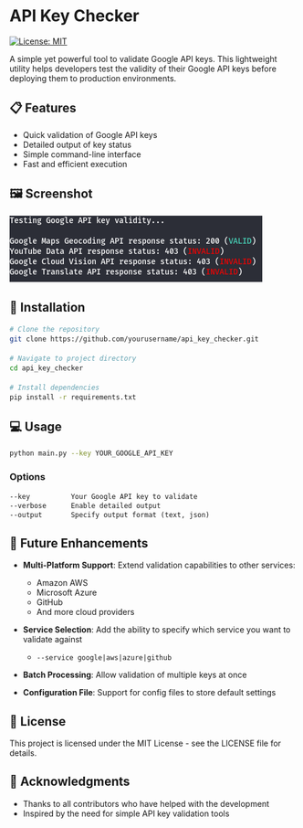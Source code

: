 # API Key Checker

[![License: MIT](https://img.shields.io/badge/License-MIT-blue.svg)](https://opensource.org/licenses/MIT)

A simple yet powerful tool to validate Google API keys. This lightweight utility helps developers test the validity of their Google API keys before deploying them to production environments.

## 📋 Features

- Quick validation of Google API keys
- Detailed output of key status
- Simple command-line interface
- Fast and efficient execution

## 🖼️ Screenshot

![Example Results](/Images/Results.png)

## 🚀 Installation

```bash
# Clone the repository
git clone https://github.com/yourusername/api_key_checker.git

# Navigate to project directory
cd api_key_checker

# Install dependencies
pip install -r requirements.txt
```

## 💻 Usage

```bash
python main.py --key YOUR_GOOGLE_API_KEY
```

### Options

```
--key          Your Google API key to validate
--verbose      Enable detailed output
--output       Specify output format (text, json)
```

## 🔮 Future Enhancements

- **Multi-Platform Support**: Extend validation capabilities to other services:
  - Amazon AWS
  - Microsoft Azure
  - GitHub
  - And more cloud providers
  
- **Service Selection**: Add the ability to specify which service you want to validate against
  - `--service google|aws|azure|github`

- **Batch Processing**: Allow validation of multiple keys at once
  
- **Configuration File**: Support for config files to store default settings


## 📜 License

This project is licensed under the MIT License - see the LICENSE file for details.

## 🙏 Acknowledgments

- Thanks to all contributors who have helped with the development
- Inspired by the need for simple API key validation tools
